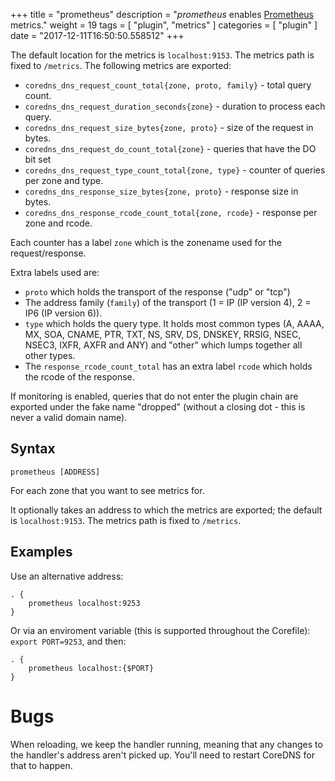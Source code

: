 +++
title = "prometheus"
description = "*prometheus* enables [Prometheus](https://prometheus.io/) metrics."
weight = 19
tags = [ "plugin", "metrics" ]
categories = [ "plugin" ]
date = "2017-12-11T16:50:50.558512"
+++

The default location for the metrics is `localhost:9153`. The metrics path is fixed to `/metrics`.
The following metrics are exported:

* `coredns_dns_request_count_total{zone, proto, family}` - total query count.
* `coredns_dns_request_duration_seconds{zone}` - duration to process each query.
* `coredns_dns_request_size_bytes{zone, proto}` - size of the request in bytes.
* `coredns_dns_request_do_count_total{zone}` -  queries that have the DO bit set
* `coredns_dns_request_type_count_total{zone, type}` - counter of queries per zone and type.
* `coredns_dns_response_size_bytes{zone, proto}` - response size in bytes.
* `coredns_dns_response_rcode_count_total{zone, rcode}` - response per zone and rcode.

Each counter has a label `zone` which is the zonename used for the request/response.

Extra labels used are:

* `proto` which holds the transport of the response ("udp" or "tcp")
* The address family (`family`) of the transport (1 = IP (IP version 4), 2 = IP6 (IP version 6)).
* `type` which holds the query type. It holds most common types (A, AAAA, MX, SOA, CNAME, PTR, TXT,
  NS, SRV, DS, DNSKEY, RRSIG, NSEC, NSEC3, IXFR, AXFR and ANY) and "other" which lumps together all
  other types.
* The `response_rcode_count_total` has an extra label `rcode` which holds the rcode of the response.

If monitoring is enabled, queries that do not enter the plugin chain are exported under the fake
name "dropped" (without a closing dot - this is never a valid domain name).

## Syntax

~~~
prometheus [ADDRESS]
~~~

For each zone that you want to see metrics for.

It optionally takes an address to which the metrics are exported; the default
is `localhost:9153`. The metrics path is fixed to `/metrics`.

## Examples

Use an alternative address:

~~~ corefile
. {
    prometheus localhost:9253
}
~~~

Or via an enviroment variable (this is supported throughout the Corefile): `export PORT=9253`, and
then:

~~~ corefile
. {
    prometheus localhost:{$PORT}
}
~~~

# Bugs

When reloading, we keep the handler running, meaning that any changes to the handler's address
aren't picked up. You'll need to restart CoreDNS for that to happen.
